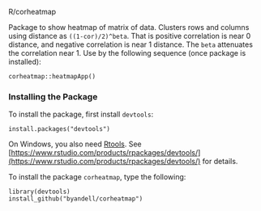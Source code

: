 R/corheatmap

Package to show heatmap of matrix of data.
Clusters rows and columns using distance as `((1-cor)/2)^beta`.
That is positive correlation is near 0 distance,
and negative correlation is near 1 distance.
The `beta` attenuates the correlation near 1. 
Use by the following sequence (once package is installed):

```
corheatmap::heatmapApp()
```

### Installing the Package

To install the package, first install `devtools`:

```
install.packages("devtools")
```

On Windows, you also need [Rtools](http://cran.r-project.org/bin/windows/Rtools/). See [https://www.rstudio.com/products/rpackages/devtools/](https://www.rstudio.com/products/rpackages/devtools/) for details.

To install the package `corheatmap`, type the following:

```
library(devtools)
install_github("byandell/corheatmap")
```